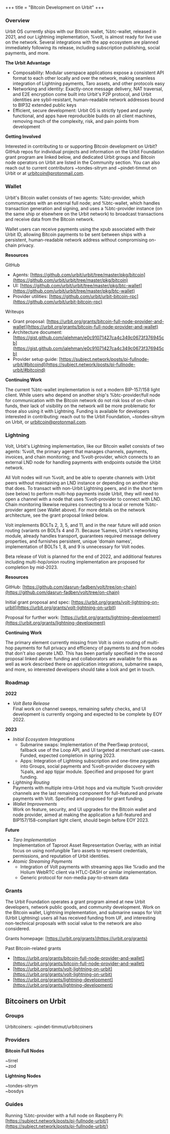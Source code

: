 +++
title = "Bitcoin Development on Urbit"
+++

### Overview

Urbit OS currently ships with our Bitcoin wallet, %btc-wallet, released in 2021,
and our Lightning implementation, %volt, is almost ready for live use on the network. Several integrations with the app ecosystem are planned immediately following its release, including subscription publishing, social payments, and more.

**The Urbit Advantage**

- Composability: Modular userspace applications expose a consistent API format to each other locally and over the network, making seamless integration of Lightning payments, Taro assets, and other protocols easy
- Networking and identity: Exactly-once message delivery, NAT traversal, and E2E encryption come built into Urbit's P2P protocol, and Urbit identities are sybil-resistant, human-readable network addresses bound to BIP32 extended public keys
- Efficient, secure development: Urbit OS is strictly typed and purely functional, and apps have reproducible builds on all client machines, removing much of the complexity, risk, and pain points from development

**Getting Involved**

Interested in contributing to or supporting Bitcoin development on Urbit? GitHub repos for individual projects and information on the Urbit Foundation grant program are linked below, and dedicated Urbit groups and Bitcoin node operators on Urbit are listed in the Community section. You can also reach out to current contributors ~tondes-sitrym and ~pindet-timmut on Urbit or at urbitcoin@protonmail.com.

### Wallet

Urbit's Bitcoin wallet consists of two agents: %btc-provider, which communicates with an external full node; and %btc-wallet, which handles transaction generation and signing, and uses a %btc-provider instance (on the same ship or elsewhere on the Urbit network) to broadcast transactions and receive data from the Bitcoin network.

Wallet users can receive payments using the xpub associated with their Urbit ID, allowing Bitcoin payments to be sent between ships with a persistent, human-readable network address without compromising on-chain privacy.

**Resources**

GitHub

- Agents: [https://github.com/urbit/urbit/tree/master/pkg/bitcoin](https://github.com/urbit/urbit/tree/master/pkg/bitcoin)
- UI: [https://github.com/urbit/urbit/tree/master/pkg/btc-wallet](https://github.com/urbit/urbit/tree/master/pkg/btc-wallet)
- Provider utilities: [https://github.com/urbit/urbit-bitcoin-rpc](https://github.com/urbit/urbit-bitcoin-rpc)

Writeups

- Grant proposal: [https://urbit.org/grants/bitcoin-full-node-provider-and-wallet](https://urbit.org/grants/bitcoin-full-node-provider-and-wallet)
- Architecture document: [https://gist.github.com/jalehman/e0c91071427ca4c349c0673f376945cb](https://gist.github.com/jalehman/e0c91071427ca4c349c0673f376945cb)
- Provider setup guide: [https://subject.network/posts/pi-fullnode-urbit/#bitcoind](https://subject.network/posts/pi-fullnode-urbit/#bitcoind)


**Continuing Work**

The current %btc-wallet implementation is not a modern BIP-157/158 light client. While users who depend on another ship's %btc-provider/full node for communication with the Bitcoin network do not risk loss of on-chain funds, their lack of visibility on the network will be more problematic for those also using it with Lightning. Funding is available for developers interested in contributing: reach out to the Urbit Foundation, ~tondes-sitrym on Urbit, or urbitcoin@protonmail.com.

### Lightning

Volt, Urbit's Lightning implementation, like our Bitcoin wallet consists of two agents: %volt, the primary agent that manages channels, payments, invoices, and chain monitoring; and %volt-provider, which connects to an external LND node for handling payments with endpoints outside the Urbit network.

All Volt nodes will run %volt, and be able to operate channels with Urbit peers without maintaining an LND instance or depending on another ship that does. To transact with non-Urbit Lightning peers, and in the short term (see below) to perform multi-hop payments inside Urbit, they will need to open a channel with a node that uses %volt-provider to connect with LND. Chain monitoring likewise requires connecting to a local or remote %btc-provider agent (see Wallet above). For more details on the network architecture, see the grant proposal linked below.

Volt implements BOLTs 2, 3, 5, and 11, and in the near future will add onion routing (variants on BOLTs 4 and 7). Because %ames, Urbit's networking module, already handles transport, guarantees required message delivery properties, and furnishes persistent, unique 'domain names', implementation of BOLTs 1, 8, and 9 is unnecessary for Volt nodes.

Beta release of Volt is planned for the end of 2022, and additional features including multi-hop/onion routing implementation are proposed for completion by mid-2023.

**Resources**

GitHub: [https://github.com/dasrun-fadben/volt/tree/on-chain](https://github.com/dasrun-fadben/volt/tree/on-chain)

Initial grant proposal and spec: [https://urbit.org/grants/volt-lightning-on-urbit](https://urbit.org/grants/volt-lightning-on-urbit)

Proposal for further work: [https://urbit.org/grants/lightning-development](https://urbit.org/grants/lightning-development)

**Continuing Work**

The primary element currently missing from Volt is onion routing of multi-hop payments for full privacy and efficiency of payments to and from nodes that don't also operate LND. This has been partially specified in the second proposal linked above: funding and collaborators are available for this as well as work described there on application integrations, submarine swaps, and more, so interested developers should take a look and get in touch.

### Roadmap

**2022**

- *Volt Beta Release*  
Final work on channel sweeps, remaining safety checks, and UI development is currently ongoing and expected to be complete by EOY 2022.

**2023**

- *Initial Ecosystem Integrations*
    - Submarine swaps: Implementation of the PeerSwap protocol, fallback use of the Loop API, and UI targeted at merchant use-cases. Funded, expected completion in spring 2023.
    - Apps: Integration of Lightning subscription and one-time paygates into Groups, social payments and %volt-provider discovery with %pals, and app tipjar module. Specified and proposed for grant funding.
- *Lightning Routing*  
Payments with multiple intra-Urbit hops and via multiple %volt-provider channels are the last remaining component for full-featured and private payments with Volt. Specified and proposed for grant funding.
- *Wallet Improvements*  
Work on feature, security, and UI upgrades for the Bitcoin wallet and node provider, aimed at making the application a full-featured and BIP157/158-compliant light client, should begin before EOY 2023.

**Future**

- *Taro Implementation*  
Implementation of Taproot Asset Representation Overlay, with an initial focus on using nonfungible Taro assets to represent credentials, permissions, and reputation of Urbit identities.
- *Atomic Streaming Payments*
    - Integration of Volt payments with streaming apps like %radio and the Holium WebRTC client via HTLC-DASH or similar implementation.
    - Generic protocol for non-media pay-to-stream data

### Grants

The Urbit Foundation operates a grant program aimed at new Urbit developers, network public goods, and community development. Work on the Bitcoin wallet, Lightning implementation, and submarine swaps for Volt (Urbit Lightning) users all has received funding from UF, and interesting non-technical proposals with social value to the network are also considered.

Grants homepage: [https://urbit.org/grants](https://urbit.org/grants)

Past Bitcoin-related grants

- [https://urbit.org/grants/bitcoin-full-node-provider-and-wallet](https://urbit.org/grants/bitcoin-full-node-provider-and-wallet)
- [https://urbit.org/grants/volt-lightning-on-urbit](https://urbit.org/grants/volt-lightning-on-urbit)
- [https://urbit.org/grants/lightning-development](https://urbit.org/grants/lightning-development)

## Bitcoiners on Urbit

### Groups

Urbitcoiners: ~pindet-timmut/urbitcoiners

### Providers

**Bitcoin Full Nodes**

~tirrel  
~zod

**Lightning Nodes**

~tondes-sitrym  
~bosdys

### Guides

Running %btc-provider with a full node on Raspberry Pi: [https://subject.network/posts/pi-fullnode-urbit/](https://subject.network/posts/pi-fullnode-urbit/)

